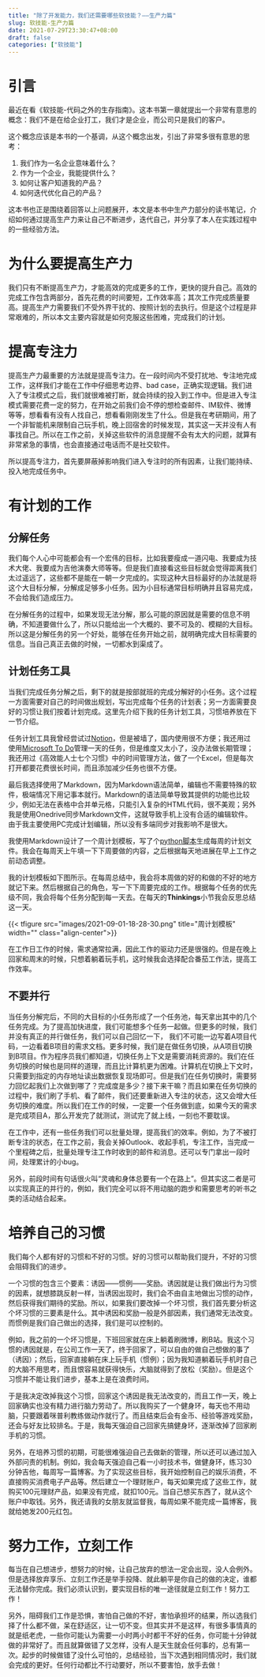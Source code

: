 ```yaml
---
title: "除了开发能力，我们还需要哪些软技能？——生产力篇"
slug: 软技能-生产力篇
date: 2021-07-29T23:30:47+08:00
draft: false
categories: ["软技能"]
---
```


<!--more-->

# 引言

最近在看《软技能-代码之外的生存指南》。这本书第一章就提出一个非常有意思的概念：我们不是在给企业打工，我们才是企业，而公司只是我们的客户。

这个概念应该是本书的一个基调，从这个概念出发，引出了非常多很有意思的思考：

1. 我们作为一名企业意味着什么？
2. 作为一个企业，我能提供什么？
3. 如何让客户知道我的产品？
4. 如何迭代优化自己的产品？

这本书也正是围绕着回答以上问题展开，本文是本书中生产力部分的读书笔记，介绍如何通过提高生产力来让自己不断进步，迭代自己，并分享了本人在实践过程中的一些经验方法。

# 为什么要提高生产力

我们只有不断提高生产力，才能高效的完成更多的工作，更快的提升自己。高效的完成工作包含两部分，首先花费的时间要短，工作效率高；其次工作完成质量要高。提高生产力需要我们不受外界干扰的、按照计划的去执行。但是这个过程是非常艰难的，所以本文主要内容就是如何克服这些困难，完成我们的计划。

# 提高专注力

提高生产力最重要的方法就是提高专注力。在一段时间内不受打扰地、专注地完成工作，这样我们才能在工作中仔细思考边界、bad case，正确实现逻辑。我们进入了专注模式之后，我们就很难被打断，就会持续的投入到工作中。但是进入专注模式需要花费一定的努力，在开始之前我们会不停的想检查邮件、IM软件、微博等等，想看看有没有人找自己，想看看刚刚发生了什么。但是我在考研期间，用了一个非智能机来限制自己玩手机，晚上回宿舍的时候发现，其实这一天并没有人有事找自己。所以在工作之前，关掉这些软件的消息提醒不会有太大的问题，就算有非常紧急的事情，也会直接通过电话而不是社交软件。

所以提高专注力，首先要屏蔽掉影响我们进入专注时的所有因素，让我们能持续、投入地完成任务中。

# 有计划的工作

## 分解任务

我们每个人心中可能都会有一个宏伟的目标，比如我要瘦成一道闪电、我要成为技术大佬、我要成为吉他演奏大师等等。但是我们直接看这些目标就会觉得距离我们太过遥远了，这些都不是能在一朝一夕完成的。实现这种大目标最好的办法就是将这个大目标分解，分解成足够多小任务。因为小目标通常目标明确并且容易完成，不会给我们造成压力。

在分解任务的过程中，如果发现无法分解，那么可能的原因就是需要的信息不明确，不知道要做什么了，所以只能给出一个大概的、要不可及的、模糊的大目标。所以这是分解任务的另一个好处，能够在任务开始之前，就明确完成大目标需要的信息。当自己真正去做的时候，一切都水到渠成了。

## 计划任务工具

当我们完成任务分解之后，剩下的就是按部就班的完成分解好的小任务。这个过程一方面需要对自己的时间做出规划，写出完成每个任务的计划表；另一方面需要良好的习惯让我们按着计划完成。这里先介绍下我的任务计划工具，习惯培养放在下一节介绍。

任务计划工具我曾经尝试过[Notion](https://www.notion.so/zh-cn)，但是被墙了，国内使用很不方便；我还用过使用[Microsoft To Do](https://todo.microsoft.com/)管理一天的任务，但是维度又太小了，没办法做长期管理；我还用过《高效能人士七个习惯》中的时间管理方法，做了一个Excel，但是每次打开都要花费很长时间，而且添加减少任务也很不方便。

最后我选择使用了Markdown，因为Markdown语法简单，编辑也不需要特殊的软件，极端情况下用记事本就行。Markdown的语法简单导致其提供的功能也比较少，例如无法在表格中合并单元格，只能引入复杂的HTML代码，很不美观；另外我是使用Onedrive同步Markdown文件，这就导致手机上没有合适的编辑软件。由于我主要使用PC完成计划编辑，所以没有多端同步对我影响不是很大。

我使用Markdown设计了一个周计划模板，写了个[python脚本](https://gist.github.com/Gummary/39df643c77e70457723f3a9f29da235c)生成每周的计划文件。我会在每周天上午填一下下周要做的内容，之后根据每天地进展在早上工作之前动态调整。

我的计划模板如下图所示。在每周总结中，我会将本周做的好的和做的不好的地方就记下来。然后根据自己的角色，写一下下周要完成的工作。根据每个任务的优先级不同，我会将每个任务分配到每一天去。在每天的**Thinkings**小节我会反思总结这一天。

{{< tfigure src="images/2021-09-01-18-28-30.png" title="周计划模板" width="" class="align-center">}}

在工作日工作的时候，需求通常拉满，因此工作的驱动力还是很强的。但是在晚上回家和周末的时候，只想着躺着玩手机，这时候我会选择配合番茄工作法，提高工作效率。

## 不要并行

当任务分解完后，不同的大目标的小任务形成了一个任务池，每天拿出其中的几个任务完成。为了提高加快进度，我们可能想多个任务一起做。但更多的时候，我们并没有真正的并行做任务，我们可以自己回忆一下， 我们不可能一边写着A项目代码，一边看着B项目的需求文档。更多时候，我们是在做任务切换，从A项目切换到B项目。作为程序员我们都知道，切换任务上下文是需要消耗资源的。我们在任务切换的时候也是同样的道理，而且比计算机更为困难。计算机在切换上下文时，只需要到指定的内存地址读出数据恢复现场即可。但是我们在任务切换时，需要努力回忆起我们上次做到哪了？完成度是多少？接下来干嘛？而且如果在任务切换的过程中，我们刷了手机、看了邮件，我们还要重新进入专注的状态，这又会增大任务切换的难度。所以我们在工作的时候，一定要一个任务做到底，如果今天的需求是完成项目A，那么开发完了就测试，测试完了就上线，一刻也不要耽误。

在工作中，还有一些任务我们可以批量处理，提高我们的效率。例如，为了不被打断专注的状态，在工作之前，我会关掉Outlook、收起手机，专注工作，当完成一个里程碑之后，批量处理专注工作时收到的邮件和消息。还可以专门拿出一段时间，处理累计的小bug。

另外，前段时间有句话很火叫“灵魂和身体总要有一个在路上”。但其实这二者是可以实现真正的并行的，例如，我们完全可以将不用动脑的跑步和需要思考的听书之类的活动结合起来。


# 培养自己的习惯

我们每个人都有好的习惯和不好的习惯。好的习惯可以帮助我们提升，不好的习惯会阻碍我们的进步。

一个习惯的包含三个要素：诱因——惯例——奖励。诱因就是让我们做出行为习惯的因素，就想膝跳反射一样，当诱因出现时，我们会不由自主地做出习惯的动作，然后获得我们期待的奖励。所以，如果我们要改掉一个坏习惯，我们首先要分析这个坏习惯的三要素是什么。其中诱因和奖励一般是外部因素，我们通常无法改变。而惯例是我们自己做出的选择，我们是可以控制的。

例如，我之前的一个坏习惯是，下班回家就在床上躺着刷微博，刷B站。我这个习惯的诱因就是，在公司工作一天了，终于回家了，可以自由的做自己想做的事了（诱因）；然后，回家直接躺在床上玩手机（惯例）；因为我知道躺着玩手机时自己的大脑不用思考，而且恨容易就获得快乐，大脑就得到了放松（奖励）。但是这个习惯并不能让我们进步，基本上是在浪费时间。

于是我决定改掉我这个习惯，回家这个诱因是我无法改变的，而且工作一天，晚上回家确实也没有精力进行脑力劳动了。所以我购买了一个健身环，每天也不用动脑，只要跟着咪普利教练做动作就行了。而且结束后会有金币、经验等游戏奖励，还会与好友比较排名。于是，我每天强迫自己回家先搞健身环，逐渐改掉了回家刷手机的习惯。

另外，在培养习惯的初期，可能很难强迫自己去做新的管理，所以还可以通过加入外部问责的机制。例如，我会每天强迫自己看一小时技术书，做健身环，练习30分钟吉他，每周写一篇博客。为了实现这些目标，我开始控制自己的娱乐消费，不直接购买消费电子产品等。然后建立一个理财账户，每天如果完成了这些工作，就购买100元理财产品，如果没有完成，就扣100元。当自己想买东西了，就从这个账户中取钱。另外，我还请我的女朋友就监督我，每周如果不能完成一篇博客，我就给她发200元红包。

# 努力工作，立刻工作

每当在自己想进步，想努力的时候，让自己放弃的想法一定会出现，没人会例外。但是选择放弃享乐、立刻工作还是举手投降、就此躺平是你自己的做的决定，谁都无法替你完成。我们必须认识到，要实现目标的唯一途径就是立刻工作！努力工作！

另外，阻碍我们工作是恐惧，害怕自己做的不好，害怕承担坏的结果，所以选我们择了什么都不做，呆在舒适区，让一切不变。但其实并不是这样，有很多事情真的就是纸老虎，一些你可能认为需要一小时两小时都干不好的任务，你可能十分钟就做的非常好了。而且就算做错了又怎样，没有人是天生就会任何事的，总有第一次。起步的时候做错了没什么可怕的，总结经验，当下次遇到相同情况时，我们就会完成的更好。任何行动都比不行动要好，所以不要害怕，放手去做！